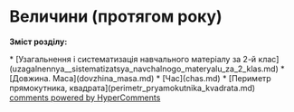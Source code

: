 <div id="hypercomments_widget" class="js-hypercomments-widget invisible"></div>

# Величини (протягом року)
<p><b>Зміст розділу:</b></p>
   * [Узагальнення і систематизація навчального матеріалу за 2-й клас](uzagalnennya__sistematizatsya_navchalnogo_materyalu_za_2_klas.md)
   * [Довжина. Маса](dovzhina_masa.md)
   * [Час](chas.md)
   * [Периметр прямокутника, квадрата](perimetr_pryamokutnika_kvadrata.md)

<div class="js-hypercomments-container">
    <a href="http://hypercomments.com" class="hc-link" title="comments widget">comments powered by HyperComments</a>
</div>